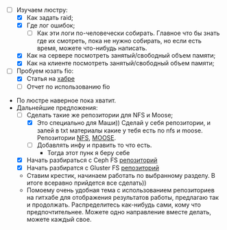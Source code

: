 - [ ] Изучаем люстру:
    - [x] Как задать raid;
    - [x] Где лог ошибок;
    	- [ ] Как эти логи по-человечески собирать. Главное что бы знать где их смотреть, пока не нужно собирать, но если есть время, можете что-нибудь написать.
    - [x] Как на сервере посмотреть занятый/свободный объем памяти;
    - [x] Как на клиенте посмотреть занятый/свободный объем памяти;
- [ ] Пробуем юзать fio:
    - [x] Статья на [хабре](http://habrahabr.ru/post/154235/)
    - [ ] Отчет по использованию fio
- По люстре наверное пока хватит.
- Дальнейшие предложения:
    - [ ] Сделать такие же репозитории для NFS и Moose;
        - [x] Это специально для Маши)) Сделай у себя репозитории, и залей в txt материалы какие у тебя есть по nfs и moose. Репозитории [NFS](https://github.com/art816/NFS.git), [MOOSE](https://github.com/art816/NFS.git). 
        - [ ] Добавлять инфу и править то что есть.
            - Тогда этот пунк я беру себе
    - [x] Начать разбираться с Ceph FS [репозиторий](https://github.com/purseal/CephFS_learning)
    - [x] Начать разбиратся с Gluster FS [репозиторий](https://github.com/mayorovad/glusterfs_learning)
    - Ставим крестик, начинаем работать по выбранному разделу. В итоге всеравно прийдется все сделать))
    - Помоему очень удобная тема с использованием репозиториев на гитхабе для отображения результатов работы, предлагаю так и продолжать. Распределитесь как-нибудь сами, кому что предпочтительнее. Можете одно направление вместе делать, можете каждый свое.
